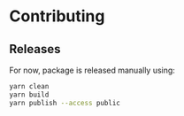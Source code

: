 # Contributing

## Releases

For now, package is released manually using:

```bash
yarn clean
yarn build
yarn publish --access public
```
